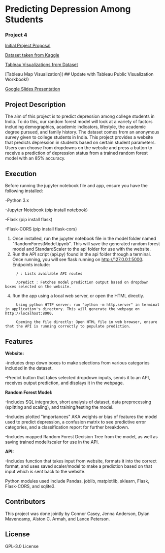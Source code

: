 # Predicting Depression Among Students
### Project 4
[Initial Project Proposal](https://github.com/Sorted-Filtered/Student-Depression/blob/main/Project%20proposal%20-%20project%204.docx)

[Dataset taken from Kaggle](https://www.kaggle.com/datasets/adilshamim8/student-depression-dataset/data)

[Tableau Visualizations from Dataset](https://public.tableau.com/app/profile/dylan.mavencamp/viz/Book3_17429458940580/Dashboard1?publish=yes)

[Tableau Map Visualization]( ## Update with Tableau Public Visualization Workbook!)

[Google Slides Presentation](https://docs.google.com/presentation/d/1EdIuKcOOn9DrwLD_oTe0_vwz1WLMgdN1JRT_LCTdI54/edit?usp=sharing)

## Project Description
The aim of this project is to predict depression among college students in India. To do this, our random forest model will look at a variety of factors including demographics, academic indicators, lifestyle, the academic degree pursued, and family history. The dataset comes from an anonymous survey given to college students in India. This project provides a website that predicts depression in students based on certain student parameters. Users can choose from dropdowns on the website and press a button to receive a prediction of depression status from a trained random forest model with an 85% accuracy. 

## Execution
Before running the jupyter notebook file and app, ensure you have the following installed:

-Python 3.x

-Jupyter Notebook (pip install notebook)

-Flask (pip install flask)

-Flask-CORS (pip install flask-cors)

1. Once installed, run the jupyter notebook file in the model folder named "RandomForestModel.ipynb". This will save the generated random forest model and StandardScaler to the api folder for use with the website.
2. Run the API script (api.py) found in the api folder through a terminal. Once running, you will see flask running on http://127.0.0.1:5000. Endpoints include:
```
     / : Lists available API routes
   
     /predict : Fetches model prediction output based on dropdown boxes selected on the website.
```
4. Run the app using a local web server, or open the HTML directly.
```
     Using python HTTP server: run "python -m http.server" in terminal in application's directory. This will generate the webpage on http://localhost:8000.
   
     Opening the file directly: Open HTML file in web browser, ensure that the API is running correctly to populate prediction.
```
## Features
**Website:**

-includes drop down boxes to make selections from various categories included in the dataset.

-Predict button that takes selected dropdown inputs, sends it to an API, receives output prediction, and displays it in the webpage.


**Random Forest Model:**

-Includes SQL integration, short analysis of dataset, data preprocessing (splitting and scaling), and training/testing the model.

-Includes plotted "importances" AKA weights or bias of features the model used to predict depression, a confusion matrix to see predictive error categories, and a classification report for further breakdown.

-Includes mapped Random Forest Decision Tree from the model, as well as saving trained model/scaler for use in the API.


**API:**

-Includes function that takes input from website, formats it into the correct format, and uses saved scaler/model to make a prediction based on that input which is sent back to the website.

Python modules used include Pandas, joblib, matplotlib, sklearn, Flask, Flask-CORS, and sqlite3.


## Contributors
This project was done jointly by Connor Casey, Jenna Anderson, Dylan Mavencamp, Alston C. Armah, and Lance Peterson.

## License
GPL-3.0 License
